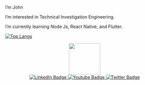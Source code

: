 I’m John

I’m interested in Technical Investigation Engineering.

I’m currently learning Node Js, React Native, and Flutter.


[![Top Langs](https://github-readme-stats.vercel.app/api/top-langs/?username=jtbrennan)](https://github.com/jtbrennan/github-readme-stats)



<div id="header" align="center">
  <img src="https://media.giphy.com/media/CAIgh8LKFbIciGx5Qe/giphy.gif" width="100"/>
</div>


<div id="badges" align="center">
  <a href="your-linkedin-URL">
    <img src="https://img.shields.io/badge/LinkedIn-blue?style=for-the-badge&logo=linkedin&logoColor=white" alt="LinkedIn Badge"/>
  </a>
  <a href="your-youtube-URL">
    <img src="https://img.shields.io/badge/YouTube-red?style=for-the-badge&logo=youtube&logoColor=white" alt="Youtube Badge"/>
  </a>
  <a href="your-twitter-URL">
    <img src="https://img.shields.io/badge/Twitter-blue?style=for-the-badge&logo=twitter&logoColor=white" alt="Twitter Badge"/>
  </a>
</div>
<div align="center">
  <img src="https://komarev.com/ghpvc/?username=jtbrennan&style=flat-square&color=blue" alt=""/>
</div>
